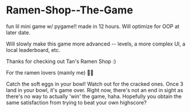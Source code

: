 # Ramen-Shop--The-Game
 fun lil mini game w/ pygame!! made in 12 hours. Will optimize for OOP at later date. 
 
 Will slowly make this game more advanced -- levels, a more complex UI, a local leaderboard,  etc. 
 
Thanks for checking out Tan's Ramen Shop :) 
 
 For the ramen lovers (mainly me) 🍜🥢 
 
Catch the soft eggs in your bowl! Watch out for the cracked ones. Once 3 land in your bowl, it's game over. Right now, there's not an end in sight as there's no way to actually 'win' the game, haha. Hopefully you obtain the same satisfaction from trying to beat your own highscore? 
